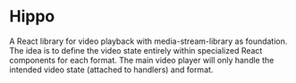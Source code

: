 Hippo
=====

A React library for video playback with
media-stream-library as foundation.
The idea is to define the video state entirely
within specialized React components for each
format.
The main video player will only handle the intended
video state (attached to handlers) and format.